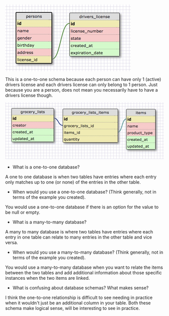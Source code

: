 ![alt-text](imgs/one-to-one.jpg "One-to-One Schema")

This is a one-to-one schema because each person can have only 1 (active) drivers license and each drivers license can only belong to 1 person. Just because you are a person, does not mean you necessarily have to have a drivers license though.

![alt-text](imgs/many-to-many.jpg "Many-to-Many Schema")

- What is a one-to-one database?

A one to one database is when two tables have entries where each entry only matches up to one (or none) of the entries in the other table.

- When would you use a one-to-one database? (Think generally, not in terms of the example you created).

You would use a one-to-one database if there is an option for the value to be null or empty.


- What is a many-to-many database?

A many to many database is where two tables have entries where each entry in one table can relate to many entries in the other table and vice versa.

- When would you use a many-to-many database? (Think generally, not in terms of the example you created).

You would use a many-to-many database when you want to relate the items between the two tables and add additional information about those specific instances when the two items are linked.

- What is confusing about database schemas? What makes sense?

I think the one-to-one relationship is difficult to see needing in practice when it wouldn't just be an additional column in your table. Both these schema make logical sense, will be interesting to see in practice.